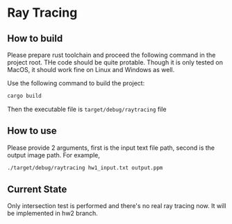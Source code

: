 # Ray Tracing
## How to build
Please prepare rust toolchain and proceed the following command in the project root.
THe code should be quite protable. Though it is only tested on MacOS, it should work fine on Linux and Windows as well.

Use the following command to build the project:
```bash
cargo build
```
Then the executable file is `target/debug/raytracing` file
## How to use
Please provide 2 arguments, first is the input text file path, second is the output image path.
For example,
```bash
./target/debug/raytracing hw1_input.txt output.ppm
```

## Current State
Only intersection test is performed and there's no real ray tracing now.
It will be implemented in hw2 branch.